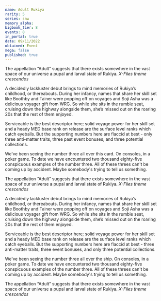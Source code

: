 ```yaml
---
name: Adult Rukiya
rarity: 5
series: snw
memory_alpha:
bigbook_tier: 8
events: 8
in_portal: true
date: 09/11/2022
obtained: Event
mega: false
published: true
---
```


The appellation “Adult” suggests that there exists somewhere in the vast space of our universe a pupal and larval state of Rukiya. *X-Files theme crescendos*

A decidedly lackluster debut brings to mind memories of Rukiya’s childhood, or thereabouts. During her infancy, names that share her skill set like Boothby and Tainer were popping off on voyages and Soji Asha was a delicious voyager gift from WRG. So while she sits in the rumble seat, cruising down the highway alongside them, she’s missed out on the roaring 20s that the rest of them enjoyed.

Serviceable is the best descriptor here; solid voyage power for her skill set and a heady MED base rank on release are the surface level ranks which catch eyeballs. But the supporting numbers here are flaccid at best - only three anti-matter traits, three past event bonuses, and three potential collections. 

We've been seeing the number three all over this card. On consoles, in a poker game. To date we have encountered two thousand eighty-five conspicuous examples of the number three. All of these threes can't be coming up by accident. Maybe somebody's trying to tell us something.

The appellation “Adult” suggests that there exists somewhere in the vast space of our universe a pupal and larval state of Rukiya. *X-Files theme crescendos*

A decidedly lackluster debut brings to mind memories of Rukiya’s childhood, or thereabouts. During her infancy, names that share her skill set like Boothby and Tainer were popping off on voyages and Soji Asha was a delicious voyager gift from WRG. So while she sits in the rumble seat, cruising down the highway alongside them, she’s missed out on the roaring 20s that the rest of them enjoyed.

Serviceable is the best descriptor here; solid voyage power for her skill set and a heady MED base rank on release are the surface level ranks which catch eyeballs. But the supporting numbers here are flaccid at best - three anti-matter traits, three event bonuses, and only three potential collections.

We've been seeing the number three all over the ship. On consoles, in a poker game. To date we have encountered two thousand eighty-five conspicuous examples of the number three. All of these threes can't be coming up by accident. Maybe somebody's trying to tell us something.

The appellation “Adult” suggests that there exists somewhere in the vast space of our universe a pupal and larval state of Rukiya. *X-Files theme crescendos*
